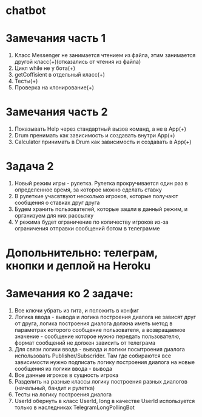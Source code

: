 # chatbot
# Замечания часть 1	
1. Класс Messenger не занимается чтением из файла, этим занимается другой класс(+)(отказались от чтения из файла)	
2. Цикл while не у бота(+)	
3. getCoffisient в отдельный класс(+)	
4. Тесты(+)	
5. Проверка на клонирование(+)	
# Замечания часть 2	
1. Показывать Help через стандартный вызов команд, а не в App(+)	
2. Drum пренимать как зависимость и создавать внутри App(+)	
3. Calculator принимать в Drum как зависимость и создавать в App(+)	
# Задача 2	
1. Новый режим игры - рулетка. Рулетка прокручивается один раз в определенное время, за которое можно сделать ставку
2. В рулеткие учасвтвуют несколько игроков, которые получают сообщения о ставках друг друга
3. Будем хранить пользователей, которые зашли в данный режим, и организуем для них рассылку
4. У режима будет ограничение по количеству игроков из-за ограничения отправки сообщений ботом в телеграмме
# Допольнительно: телеграм, кнопки и деплой на Heroku
# Замечания ко 2 задаче:
1. Все ключи убрать из гита, и положить в конфиг
2. Логика ввода - вывода и логика построения диалога не зависят друг от друга, логика построения диалога должна иметь метод в параметрах которого сообщение пользователя, а возвращаемое значение - сообщение которое нужно передать пользователю, формат сообщений не должен зависить от телеграма
3. Для связи логики ввода - вывода и логики посмтроения диалога использовать Publisher/Subscrider. Там где собираются все зависимости нужно подписать логику построения диалога на новые сообщения из логики ввода - вывода
4. Все данные игроков в сущность игрока
5. Разделить на разные классы логику построения разных диалогов (начальный, бандит и рулетка)
6. Тесты на логику построения диалога
7. UserId обернуть в класс UserId, long в качестве UserId используется только в наследниках TelegramLongPollingBot